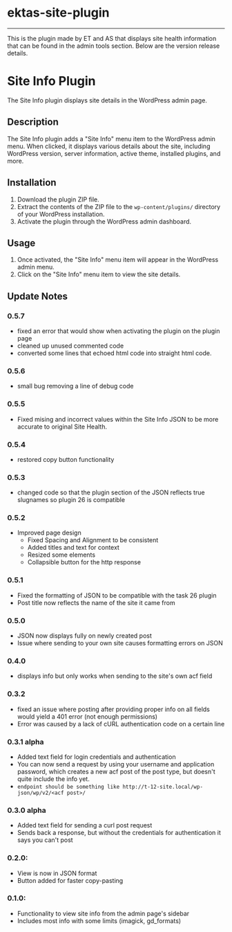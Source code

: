 # ektas-site-plugin
***
This is the plugin made by ET and AS that displays site health information that can be found in the admin tools section. Below are the version release details.
# Site Info Plugin

The Site Info plugin displays site details in the WordPress admin page.

## Description

The Site Info plugin adds a "Site Info" menu item to the WordPress admin menu. When clicked, it displays various details about the site, including WordPress version, server information, active theme, installed plugins, and more.

## Installation

1. Download the plugin ZIP file.
2. Extract the contents of the ZIP file to the `wp-content/plugins/` directory of your WordPress installation.
3. Activate the plugin through the WordPress admin dashboard.

## Usage

1. Once activated, the "Site Info" menu item will appear in the WordPress admin menu.
2. Click on the "Site Info" menu item to view the site details.

## Update Notes

### 0.5.7
* fixed an error that would show when activating the plugin on the plugin page
* cleaned up unused commented code
* converted some lines that echoed html code into straight html code.

### 0.5.6 
* small bug removing a line of debug code

### 0.5.5
* Fixed mising and incorrect values within the Site Info JSON to be more accurate to original Site Health.

### 0.5.4
* restored copy button functionality

### 0.5.3
* changed code so that the plugin section of the JSON reflects true slugnames so plugin 26 is compatible

### 0.5.2
* Improved page design
  * Fixed Spacing and Alignment to be consistent
  * Added titles and text for context
  * Resized some elements
  * Collapsible button for the http response

### 0.5.1
* Fixed the formatting of JSON to be compatible with the task 26 plugin
* Post title now reflects the name of the site it came from

### 0.5.0
* JSON now displays fully on newly created post
* Issue where sending to your own site causes formatting errors on JSON

### 0.4.0
* displays info but only works when sending to the site's own acf field

### 0.3.2
* fixed an issue where posting after providing proper info on all fields would yield a 401 error (not enough permissions)
* Error was caused by a lack of cURL authentication code on a certain line
  
### 0.3.1 alpha
* Added text field for login credentials and authentication
* You can now send a request by using your username and application password, which creates a new acf post of the post type, but doesn't quite include the info yet.
* `endpoint should be something like http://t-12-site.local/wp-json/wp/v2/<acf post>/`

### 0.3.0 alpha
* Added text field for sending a curl post request
* Sends back a response, but without the credentials for authentication it says you can't post

### 0.2.0: 
* View is now in JSON format
* Button added for faster copy-pasting

### 0.1.0: 
* Functionality to view site info from the admin page's sidebar 
* Includes most info with some limits (imagick, gd_formats)
